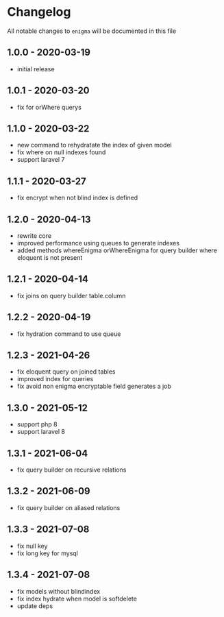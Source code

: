 # Changelog

All notable changes to `enigma` will be documented in this file

## 1.0.0 - 2020-03-19

- initial release

## 1.0.1 - 2020-03-20

- fix for orWhere querys

## 1.1.0 - 2020-03-22

- new command to rehydratate the index of given model
- fix where on null indexes found
- support laravel 7

## 1.1.1 - 2020-03-27

- fix encrypt when not blind index is defined

## 1.2.0 - 2020-04-13

- rewrite core
- improved performance using queues to generate indexes
- added methods whereEnigma orWhereEnigma for query builder where eloquent is not present

## 1.2.1 - 2020-04-14

- fix joins on query builder table.column

## 1.2.2 - 2020-04-19

- fix hydration command to use queue

## 1.2.3 - 2021-04-26

- fix eloquent query on joined tables
- improved index for queries
- fix avoid non enigma encryptable field generates a job

## 1.3.0 - 2021-05-12

- support php 8
- support laravel 8

## 1.3.1 - 2021-06-04

- fix query builder on recursive relations

## 1.3.2 - 2021-06-09

- fix query builder on aliased relations

## 1.3.3 - 2021-07-08

- fix null key
- fix long key for mysql

## 1.3.4 - 2021-07-08

- fix models without blindindex
- fix index hydrate when model is softdelete
- update deps

